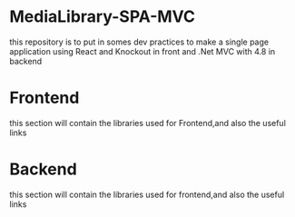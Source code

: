 # MediaLibrary-SPA-MVC
this repository is to put in somes dev practices to make a single page application using React and Knockout in front and .Net MVC  with 4.8 in backend

# Frontend
this section will contain the libraries used for Frontend,and also the useful links

# Backend 
this section will contain the libraries used for frontend,and also the useful links
